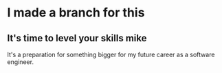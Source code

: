 # I made a branch for this

## It's time to level your skills mike
It's a preparation for something bigger for my future career as a software engineer.